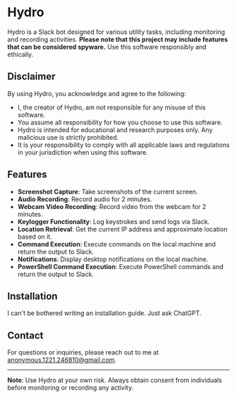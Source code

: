 # Hydro

Hydro is a Slack bot designed for various utility tasks, including monitoring and recording activities. **Please note that this project may include features that can be considered spyware.** Use this software responsibly and ethically.

## Disclaimer

By using Hydro, you acknowledge and agree to the following:

- I, the creator of Hydro, am not responsible for any misuse of this software.
- You assume all responsibility for how you choose to use this software.
- Hydro is intended for educational and research purposes only. Any malicious use is strictly prohibited.
- It is your responsibility to comply with all applicable laws and regulations in your jurisdiction when using this software.

## Features

- **Screenshot Capture**: Take screenshots of the current screen.
- **Audio Recording**: Record audio for 2 minutes.
- **Webcam Video Recording**: Record video from the webcam for 2 minutes.
- **Keylogger Functionality**: Log keystrokes and send logs via Slack.
- **Location Retrieval**: Get the current IP address and approximate location based on it.
- **Command Execution**: Execute commands on the local machine and return the output to Slack.
- **Notifications**: Display desktop notifications on the local machine.
- **PowerShell Command Execution**: Execute PowerShell commands and return the output to Slack.

## Installation

I can't be bothered writing an installation guide. Just ask ChatGPT.



## Contact

For questions or inquiries, please reach out to me at anonymous.1221.246810@gmail.com.

---

**Note**: Use Hydro at your own risk. Always obtain consent from individuals before monitoring or recording any activity.
